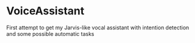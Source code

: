 # VoiceAssistant
First attempt to get my Jarvis-like vocal assistant with intention detection and some possible automatic tasks
